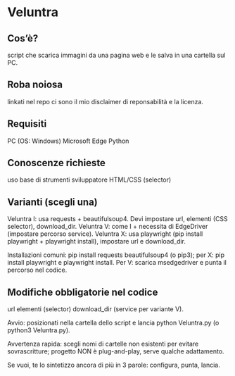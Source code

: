 # Veluntra

## Cos’è?
script che scarica immagini da una pagina web e le salva in una cartella sul PC.

## Roba noiosa
linkati nel repo ci sono il mio disclaimer di reponsabilità e la licenza.

## Requisiti
PC (OS: Windows)
Microsoft Edge
Python

## Conoscenze richieste
uso base di strumenti sviluppatore
HTML/CSS (selector)

## Varianti (scegli una)
Veluntra I: usa requests + beautifulsoup4. Devi impostare url, elementi (CSS selector), download_dir.
Veluntra V: come I + necessita di EdgeDriver (impostare percorso service).
Veluntra X: usa playwright (pip install playwright + playwright install), impostare url e download_dir.

Installazioni comuni: pip install requests beautifulsoup4 (o pip3); per X: pip install playwright e playwright install. Per V: scarica msedgedriver e punta il percorso nel codice.

## Modifiche obbligatorie nel codice
url
elementi (selector)
download_dir
(service per variante V).

Avvio: posizionati nella cartella dello script e lancia python Veluntra.py (o python3 Veluntra.py).

Avvertenza rapida: scegli nomi di cartelle non esistenti per evitare sovrascritture; progetto NON è plug-and-play, serve qualche adattamento.

Se vuoi, te lo sintetizzo ancora di più in 3 parole: configura, punta, lancia.
